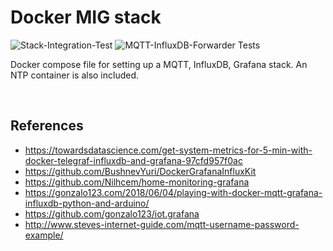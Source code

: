 # Docker MIG stack

![Stack-Integration-Test](https://github.com/markpatterson27/Project-Hand-Sanitiser-Level-Monitor/workflows/Stack-Integration-Test/badge.svg)
![MQTT-InfluxDB-Forwarder Tests](https://github.com/markpatterson27/Project-Hand-Sanitiser-Level-Monitor/workflows/MQTT-InfluxDB-Forwarder%20Tests/badge.svg)

Docker compose file for setting up a MQTT, InfluxDB, Grafana stack. An NTP container is also included.

<br />

## References

* https://towardsdatascience.com/get-system-metrics-for-5-min-with-docker-telegraf-influxdb-and-grafana-97cfd957f0ac
* https://github.com/BushnevYuri/DockerGrafanaInfluxKit
* https://github.com/Nilhcem/home-monitoring-grafana
* https://gonzalo123.com/2018/06/04/playing-with-docker-mqtt-grafana-influxdb-python-and-arduino/
* https://github.com/gonzalo123/iot.grafana
* http://www.steves-internet-guide.com/mqtt-username-password-example/
